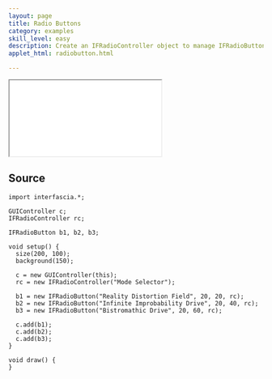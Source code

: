 ```yaml
---
layout: page
title: Radio Buttons
category: examples
skill_level: easy
description: Create an IFRadioController object to manage IFRadioButton objects
applet_html: radiobutton.html

---
```



<iframe src="/applets/{{ page.applet_html }}" class="applet">Your browser does not support iframes.</iframe>


Source
------

	import interfascia.*;
	
	GUIController c;
	IFRadioController rc;
	
	IFRadioButton b1, b2, b3;
	
	void setup() {
	  size(200, 100);
	  background(150);
	  
	  c = new GUIController(this);
	  rc = new IFRadioController("Mode Selector");
	  
	  b1 = new IFRadioButton("Reality Distortion Field", 20, 20, rc);
	  b2 = new IFRadioButton("Infinite Improbability Drive", 20, 40, rc);
	  b3 = new IFRadioButton("Bistromathic Drive", 20, 60, rc);
	  
	  c.add(b1);
	  c.add(b2);
	  c.add(b3);
	}
	
	void draw() {
	}

